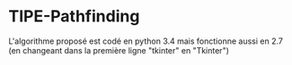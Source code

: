 # TIPE-Pathfinding
L'algorithme proposé est codé en python 3.4 mais fonctionne aussi en 2.7 (en changeant dans la première ligne "tkinter" en "Tkinter")
